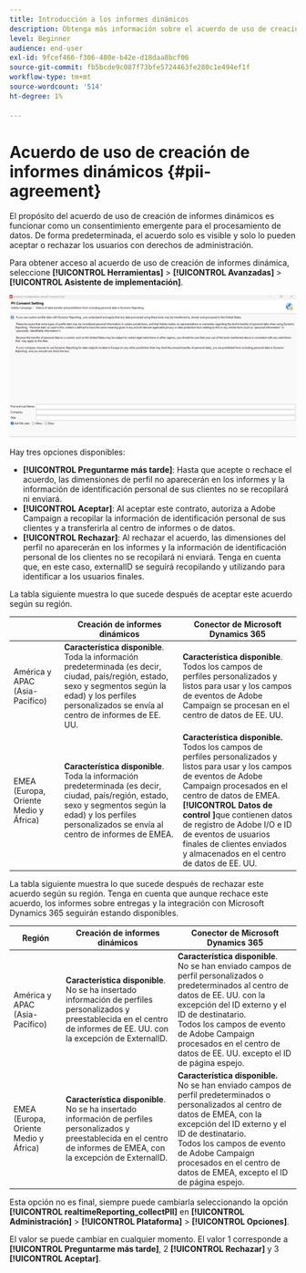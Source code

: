 ```yaml
---
title: Introducción a los informes dinámicos
description: Obtenga más información sobre el acuerdo de uso de creación de informes dinámicos
level: Beginner
audience: end-user
exl-id: 9fcef466-f306-480e-b42e-d18daa8bcf06
source-git-commit: fb5bcde9c087f73bfe5724463fe280c1e494ef1f
workflow-type: tm+mt
source-wordcount: '514'
ht-degree: 1%

---
```


# Acuerdo de uso de creación de informes dinámicos {#pii-agreement}

El propósito del acuerdo de uso de creación de informes dinámicos es funcionar como un consentimiento emergente para el procesamiento de datos. De forma predeterminada, el acuerdo solo es visible y solo lo pueden aceptar o rechazar los usuarios con derechos de administración.

Para obtener acceso al acuerdo de uso de creación de informes dinámica, seleccione **[!UICONTROL Herramientas]** > **[!UICONTROL Avanzadas]** > **[!UICONTROL Asistente de implementación]**.

![](assets/pii-agreement.png)

Hay tres opciones disponibles:

* **[!UICONTROL Preguntarme más tarde]**: Hasta que acepte o rechace el acuerdo, las dimensiones de perfil no aparecerán en los informes y la información de identificación personal de sus clientes no se recopilará ni enviará.
* **[!UICONTROL Aceptar]**: Al aceptar este contrato, autoriza a Adobe Campaign a recopilar la información de identificación personal de sus clientes y a transferirla al centro de informes o de datos.
* **[!UICONTROL Rechazar]**: Al rechazar el acuerdo, las dimensiones del perfil no aparecerán en los informes y la información de identificación personal de los clientes no se recopilará ni enviará. Tenga en cuenta que, en este caso, externalID se seguirá recopilando y utilizando para identificar a los usuarios finales.

La tabla siguiente muestra lo que sucede después de aceptar este acuerdo según su región.

|  | Creación de informes dinámicos | Conector de Microsoft Dynamics 365 |
|---|---|---|
| América y APAC (Asia-Pacífico) | **Característica disponible**. <br>Toda la información predeterminada (es decir, ciudad, país/región, estado, sexo y segmentos según la edad) y los perfiles personalizados se envía al centro de informes de EE. UU. | **Característica disponible**. <br>Todos los campos de perfiles personalizados y listos para usar y los campos de eventos de Adobe Campaign se procesan en el centro de datos de EE. UU. |
| EMEA (Europa, Oriente Medio y África) | **Característica disponible**. <br>Toda la información predeterminada (es decir, ciudad, país/región, estado, sexo y segmentos según la edad) y los perfiles personalizados se envía al centro de informes de EMEA. | **Característica disponible.** <br>Todos los campos de perfiles personalizados y listos para usar y los campos de eventos de Adobe Campaign procesados en el centro de datos de EMEA. <br>**[!UICONTROL Datos de control &#x200B;]**&#x200B;que contienen datos de registro de Adobe I/O e ID de eventos de usuarios finales de clientes enviados y almacenados en el centro de datos de EE. UU. |

La tabla siguiente muestra lo que sucede después de rechazar este acuerdo según su región. Tenga en cuenta que aunque rechace este acuerdo, los informes sobre entregas y la integración con Microsoft Dynamics 365 seguirán estando disponibles.

| Región | Creación de informes dinámicos | Conector de Microsoft Dynamics 365 |
|---|---|---|
| América y APAC (Asia-Pacífico) | **Característica disponible**. <br> No se ha insertado información de perfiles personalizados y preestablecida en el centro de informes de EE. UU. con la excepción de ExternalID. | **Característica disponible**. <br>No se han enviado campos de perfil personalizados o predeterminados al centro de datos de EE. UU. con la excepción del ID externo y el ID de destinatario. <br>Todos los campos de evento de Adobe Campaign procesados en el centro de datos de EE. UU. excepto el ID de página espejo. |
| EMEA (Europa, Oriente Medio y África) | **Característica disponible**. <br>No se ha insertado información de perfiles personalizados y preestablecida en el centro de informes de EMEA, con la excepción de ExternalID. | **Característica disponible.** <br>No se han enviado campos de perfil predeterminados o personalizados al centro de datos de EMEA, con la excepción del ID externo y el ID de destinatario. <br>Todos los campos de evento de Adobe Campaign procesados en el centro de datos de EMEA, excepto el ID de página espejo. |

Esta opción no es final, siempre puede cambiarla seleccionando la opción **[!UICONTROL realtimeReporting_collectPII]** en **[!UICONTROL Administración]** > **[!UICONTROL Plataforma]** > **[!UICONTROL Opciones]**.

El valor se puede cambiar en cualquier momento. El valor 1 corresponde a **[!UICONTROL Preguntarme más tarde]**, 2 **[!UICONTROL Rechazar]** y 3 **[!UICONTROL Aceptar]**.
